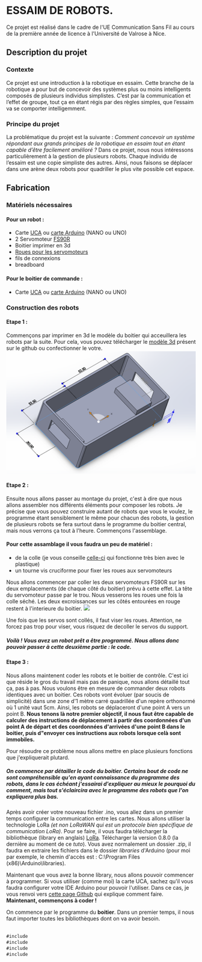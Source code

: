 # **ESSAIM DE ROBOTS.**

Ce projet est réalisé dans le cadre de l'UE Communication Sans Fil au cours de la première année de licence à l'Université de Valrose à Nice.

## Description du projet
### Contexte
Ce projet est une introduction à la robotique en essaim. Cette branche de la robotique a pour but de concevoir des systèmes plus ou moins intelligents composés de plusieurs individus simplistes. C’est par la communication et l’effet de groupe, tout ça en étant régis par des règles simples, que l’essaim va se comporter intelligemment.

### Principe du projet
La problématique du projet est la suivante : *Comment concevoir un système répondant aux grands principes de la robotique en essaim tout en étant capable d’être facilement amélioré ?*
Dans ce projet, nous nous intéressons particulièrement à la gestion de plusieurs robots. Chaque individu de l’essaim est une copie simpliste des autres.
Ainsi, nous faisons se déplacer dans une arène deux robots pour quadriller le plus vite possible cet espace.


## Fabrication
### Matériels nécessaires
#### Pour un robot :
- Carte [UCA](https://github.com/FabienFerrero/UCA21) ou [carte Arduino](https://www.gotronic.fr/art-carte-arduino-nano-12422.htm) (NANO ou UNO)
- 2 Servomoteur [FS90R](https://www.gotronic.fr/art-servomoteur-fs90r-25838.htm)
- Boitier imprimer en 3d
- [Roues pour les servomoteurs](https://www.gotronic.fr/art-roue-pour-servomoteur-fs90r-25856.htm)
- fils de connexions
- breadboard

#### Pour le boitier de commande :
- Carte [UCA](https://github.com/FabienFerrero/UCA21) ou [carte Arduino](https://www.gotronic.fr/art-carte-arduino-nano-12422.htm) (NANO ou UNO)

### Construction des robots
#### Etape 1 :
Commençons par imprimer en 3d le modèle du boitier qui acceuillera les robots par la suite.
Pour cela, vous pouvez télécharger le [modèle 3d](https://github.com/Kitsunro/CSF_Robot_Chercheur/blob/main/Impression3D/Boitier1.STL) présent sur le github ou confectionner le votre.
![](https://github.com/Kitsunro/CSF_Robot_Chercheur/blob/main/Impression3D/Capture%20d%E2%80%99%C3%A9cran%202022-05-30%20185653.png)

#### Etape 2 :
Ensuite nous allons passer au montage du projet, c'est à dire que nous allons assembler nos différents éléments pour composer les robots.
Je précise que vous pouvez construire autant de robots que vous le voulez, le programme étant sensiblement le même pour chacun des robots, la gestion de plusieurs robots se fera surtout dans le programme du boitier central, mais nous verrons ça tout à l'heure.
Commençons l'assemblage.
#### Pour cette assamblage il vous faudra un peu de matériel :
- de la colle (je vous conseille [celle-ci](https://www.cdiscount.com/telephonie/accessoires-portable-gsm/tubes-de-colle-glue-adhesif-b-7000-15-ml-vitre-cha/f-1442034-auc2009365374519.html?idOffre=1094297931#mpos=0|mp) qui fonctionne très bien avec le plastique)
- un tourne vis cruciforme pour fixer les roues aux servomoteurs

Nous allons commencer par coller les deux servomoteurs FS90R sur les deux emplacements (de chaque côté du boitier) prévu à cette effet. La tête du servomoteur passe par le trou. Nous vesserons les roues une fois la colle séché. Les deux excroissances sur les côtés entourées en rouge restent à l'interieure du boitier.
![](https://github.com/Kitsunro/CSF_Robot_Chercheur/blob/main/Impression3D/servo_roue_modifi%C3%A9.jpg)

Une fois que les servos sont collés, il faut viser les roues. Attention, ne forcez pas trop pour viser, vous risquez de decoller le servos du support.
##### Voilà ! Vous avez un robot prêt a être programmé. Nous allons donc pouvoir passer à cette deuxième partie : le code.

#### Etape 3 :
Nous allons maintenent coder les robots et le boitier de contrôle. C'est ici que réside le gros du travail mais pas de panique, nous allons détaillé tout ça, pas à pas.
Nous voulons être en mesure de commander deux robots identiques avec un boitier. Ces robots vont évoluer (par soucis de simplicité) dans une zone d'1 mètre carré quadrillée d'un repère orthonormé où 1 unité vaut 5cm.
Ainsi, les robots se déplaceront d'une point A vers un point B. **Nous tenons là notre premier objectif, il nous faut être capable de calculer des instructions de déplacement à partir des coordonnées d'un point A de départ et des coordonnées d'arrivées d'une point B dans le boitier, puis d"envoyer ces instructions aux robots lorsque celà sont immobiles.**

Pour résoudre ce problème nous allons mettre en place plusieurs fonctions que j'expliquerait plutard.
##### On commence par détailler le code du boitier. Certains bout de code ne sont compréhensible qu'en ayant connaissance du programme des robots, dans le cas échéant j'essairai d'expliquer au mieux le pourquoi du comment, mais tout s'éclaircira avec le programme des robots que l'on expliquera plus bas.

Après avoir créer votre nouveau fichier .ino, vous allez dans un premier temps configurer la communication entre les cartes.
Nous allons utiliser la technologie LoRa *(et non LoRaWAN qui est un protocole bien spécifique de communication LoRa)*. Pour se faire, il vous faudra télécharger la bibliothèque (library en anglais) [LoRa](https://www.arduino.cc/reference/en/libraries/lora/). Télécharger la version 0.8.0 (la dernière au moment de ce *tuto*).
Vous avez normalement un dossier .zip, il faudra en extraire les fichiers dans le dossier *libraries* d'Arduino (pour moi par exemple, le chemin d'accès est : C:\Program Files (x86)\Arduino\libraries).

Maintenant que vous avez la bonne library, nous allons pouvoir commencer à programmer. Si vous utiliser (comme moi) la carte UCA, sachez qu'il vous faudra configurer votre IDE Arduino pour pouvoir l'utiliser. Dans ce cas, je vous renvoi vers [cette page Github](https://github.com/FabienFerrero/UCA21) qui explique comment faire.
<br/>**Maintenant, commençons à coder !**

On commence par le programme du **boitier**. Dans un premier temps, il nous faut importer toutes les bibliothèques dont on va avoir besoin.
<pre><code>
#include <SPI.h>
#include <LoRa.h>
#include <stdlib.h>
#include <time.h>
</code></pre>



